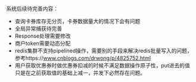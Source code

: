系统后续待完善内容：

* 查询卡券库存无分页，卡券数据量大的情况下会有问题
* 全局异常捕获待完善
* Response处理需要修改
* 商户token需要动态分配
* redis集群不支持pipelined操作，需要别的手段来解决redis批量写入的问题，参考https://www.cnblogs.com/drwong/p/4825752.html
* 用户获取优惠券时做优惠券扣减的时候不满足数据操作原子性，put进去的值只是在之前获取值的基础上减一，并发下必然存在问题。